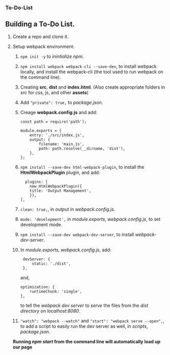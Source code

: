### To-Do-List

## Building a To-Do List.

1. Create a repo and clone it.

2. Setup webpack environment:

   1. `npm init -y` to _inintialize npm_.
   2. `npm install webpack webpack-cli --save-dev`, to install webpack locally, and install the webpack-cli (the tool used to run webpack on the command line).
   3. Creating **src**, **dist** and **index.html**. (Also create appropriate folders in _src_ for css, js, and other **assets**)
   4. Add `"private": true,` to _package.json_.
   5. Creage **webpack.config.js** and add:

      ```
      const path = require('path');

      module.exports = {
          entry: './src/index.js',
          output: {
              filename: 'main.js',
              path: path.resolve(__dirname, 'dist'),
          },
      };
      ```

   6. `npm install --save-dev html-webpack-plugin`, to install the **HtmlWebpackPlugin** plugin, and add:
      ```
        plugins: [
          new HtmlWebpackPlugin({
          title: 'Output Management',
          }),
      ],
      ```
   7. `clean: true,`, in _output_ in _webpack.config.js_.

   8. `mode: 'development',` in _module.exports_, _webpack.config.js_, to set development mode.
   9. `npm install --save-dev webpack-dev-server`, to install _webpack-dev-server_.
   10. In _module.exports_, _webpack.config.js_, add:
       ```
        devServer: {
            static: './dist',
        },
        ```
        and, 
        ```
        optimization: {
            runtimeChunk: 'single',
        },
        ```
        to tell the _webpack dev server_ to *serve* the files from the _dist directory_ on _localhost:8080_.

    11. `"watch": "webpack --watch"` and `"start": "webpack serve --open",`, to add a script to easily run the dev server as well, in _scripts_, _package.json_.

    **Running _npm start_ from the command line will automatically load up our page** 

